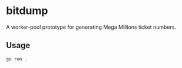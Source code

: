 # bitdump

A worker-pool prototype for generating Mega Millions ticket numbers.

## Usage
```
go run .
```
